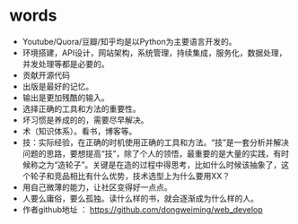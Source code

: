 # words

- Youtube/Quora/豆瓣/知乎均是以Python为主要语言开发的。
- 环境搭建，API设计，网站架构，系统管理，持续集成，服务化，数据处理，并发处理等都是必要的。
- 贡献开源代码
- 出版是最好的记忆。
- 输出是更加残酷的输入。
- 选择正确的工具和方法的重要性。
- 坏习惯是养成的的，需要尽早解决。
- 术（知识体系）。看书，博客等。
- 技：实际经验，在正确的时机使用正确的工具和方法。“技”是一套分析并解决问题的思路，要想提高“技”，除了个人的领悟，最重要的是大量的实践，有时候称之为“造轮子”。关键是在造的过程中得思考，比如什么时候该抽象了，这个轮子和竞品相比有什么优势，技术选型上为什么要用XX？
- 用自己微薄的能力，让社区变得好一点点。
- 人要么庸俗，要么孤独。读什么样的书，就会逐渐成为什么样的人。
- 作者github地址 ： https://github.com/dongweiming/web_develop